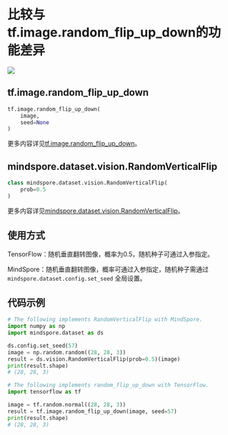 # 比较与tf.image.random_flip_up_down的功能差异

<a href="https://gitee.com/mindspore/docs/blob/r1.9/docs/mindspore/source_zh_cn/note/api_mapping/tensorflow_diff/random_flip_up_down.md" target="_blank"><img src="https://mindspore-website.obs.cn-north-4.myhuaweicloud.com/website-images/r1.9/resource/_static/logo_source.png"></a>

## tf.image.random_flip_up_down

```python
tf.image.random_flip_up_down(
    image,
    seed=None
)
```

更多内容详见[tf.image.random_flip_up_down](https://www.tensorflow.org/versions/r1.15/api_docs/python/tf/image/random_flip_up_down)。

## mindspore.dataset.vision.RandomVerticalFlip

```python
class mindspore.dataset.vision.RandomVerticalFlip(
    prob=0.5
)
```

更多内容详见[mindspore.dataset.vision.RandomVerticalFlip](https://mindspore.cn/docs/zh-CN/r1.9/api_python/dataset_vision/mindspore.dataset.vision.RandomVerticalFlip.html#mindspore.dataset.vision.RandomVerticalFlip)。

## 使用方式

TensorFlow：随机垂直翻转图像，概率为0.5，随机种子可通过入参指定。

MindSpore：随机垂直翻转图像，概率可通过入参指定，随机种子需通过 `mindspore.dataset.config.set_seed` 全局设置。

## 代码示例

```python
# The following implements RandomVerticalFlip with MindSpore.
import numpy as np
import mindspore.dataset as ds

ds.config.set_seed(57)
image = np.random.random((28, 28, 3))
result = ds.vision.RandomVerticalFlip(prob=0.5)(image)
print(result.shape)
# (28, 28, 3)

# The following implements random_flip_up_down with TensorFlow.
import tensorflow as tf

image = tf.random.normal((28, 28, 3))
result = tf.image.random_flip_up_down(image, seed=57)
print(result.shape)
# (28, 28, 3)
```
